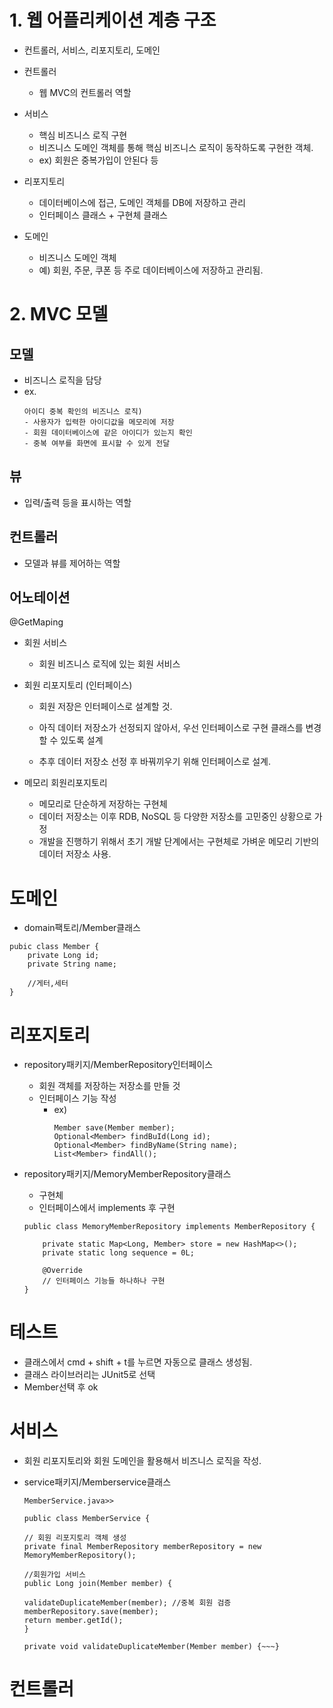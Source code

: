 # 1. 웹 어플리케이션 계층 구조

- 컨트롤러, 서비스, 리포지토리, 도메인

- 컨트롤러 
    - 웹 MVC의 컨트롤러 역할

- 서비스 
    - 핵심 비즈니스 로직 구현
    - 비즈니스 도메인 객체를 통해 핵심 비즈니스 로직이 동작하도록 구현한 객체.
    - ex) 회원은 중복가입이 안된다 등
- 리포지토리 
    - 데이터베이스에 접근, 도메인 객체를 DB에 저장하고 관리
    - 인터페이스 클래스 + 구현체 클래스

- 도메인 
    - 비즈니스 도메인 객체
    - 예) 회원, 주문, 쿠폰 등 주로 데이터베이스에 저장하고 관리됨. 


# 2. MVC 모델

## 모델
- 비즈니스 로직을 담당
- ex.
    ```
    아이디 중복 확인의 비즈니스 로직)
    - 사용자가 입력한 아이디값을 메모리에 저장
    - 회원 데이터베이스에 같은 아이디가 있는지 확인
    - 중복 여부를 화면에 표시할 수 있게 전달
    ```

## 뷰
- 입력/출력 등을 표시하는 역할

## 컨트롤러
- 모델과 뷰를 제어하는 역할


## 어노테이션
@GetMaping





- 회원 서비스 
    - 회원 비즈니스 로직에 있는 회원 서비스

- 회원 리포지토리 (인터페이스)
    - 회원 저장은 인터페이스로 설계할 것. 

    - 아직 데이터 저장소가 선정되지 않아서, 우선 인터페이스로 구현 클래스를 변경할 수 있도록 설계

    - 추후 데이터 저장소 선정 후 바꿔끼우기 위해 인터페이스로 설계. 

    
- 메모리 회원리포지토리 
    - 메모리로 단순하게 저장하는 구현체
    - 데이터 저장소는 이후 RDB, NoSQL 등 다양한 저장소를 고민중인 상황으로 가정
    - 개발을 진행하기 위해서 초기 개발 단계에서는 구현체로 가벼운 메모리 기반의 데이터 저장소 사용. 

# 도메인
- domain팩토리/Member클래스
```
pubic class Member {
    private Long id;
    private String name;

    //게터,세터
}
```
# 리포지토리
- repository패키지/MemberRepository인터페이스
    - 회원 객체를 저장하는 저장소를 만들 것
    - 인터페이스 기능 작성
        - ex) 
            ```
            Member save(Member member);
            Optional<Member> findBuId(Long id);
            Optional<Member> findByName(String name);
            List<Member> findAll();
            ```

- repository패키지/MemoryMemberRepository클래스
    - 구현체
    - 인터페이스에서 implements 후 구현
    ```
    public class MemoryMemberRepository implements MemberRepository {

        private static Map<Long, Member> store = new HashMap<>();
        private static long sequence = 0L;

        @Override
        // 인터페이스 기능들 하나하나 구현
    }
    ```
# 테스트

- 클래스에서 cmd + shift + t를 누르면 자동으로 클래스 생성됨.
- 클래스 라이브러리는 JUnit5로 선택
- Member선택 후 ok

# 서비스
- 회원 리포지토리와 회원 도메인을 활용해서 비즈니스 로직을 작성.

- service패키지/Memberservice클래스
    ```
    MemberService.java>>

    public class MemberService {

    // 회원 리포지토리 객체 생성
    private final MemberRepository memberRepository = new MemoryMemberRepository();

    //회원가입 서비스
    public Long join(Member member) {

    validateDuplicateMember(member); //중복 회원 검증
    memberRepository.save(member);
    return member.getId();
    }

    private void validateDuplicateMember(Member member) {~~~}
    ```

# 컨트롤러

